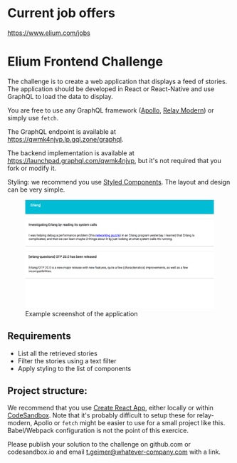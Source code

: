 # Current job offers

https://www.elium.com/jobs

# Elium Frontend Challenge

The challenge is to create a web application that displays a feed of stories. The application should be developed in React or React-Native and use GraphQL to load the data to display.

You are free to use any GraphQL framework ([Apollo](http://dev.apollodata.com/react/), [Relay Modern](https://facebook.github.io/relay/docs/relay-modern.html)) or simply use `fetch`.

The GraphQL endpoint is available at https://qwmk4njvp.lp.gql.zone/graphql.

The backend implementation is available at https://launchpad.graphql.com/qwmk4njvp, but it's not required that you fork or modify it.

Styling: we recommend you use [Styled Components](https://www.styled-components.com). The layout and design can be very simple.

<figure>
  <img src="./screenshot.png">
  <figcaption>Example screenshot of the application</figcaption>
</figure>

## Requirements

- List all the retrieved stories
- Filter the stories using a text filter
- Apply styling to the list of components

## Project structure:

We recommend that you use [Create React App](https://github.com/facebookincubator/create-react-app), either locally or within [CodeSandbox](https://codesandbox.io/). Note that it's probably difficult to setup these for relay-modern, Apollo or `fetch` might be easier to use for a small project like this. Babel/Webpack configuration is not the point of this exercice.

Please publish your solution to the challenge on github.com or codesandbox.io and email t.geimer@whatever-company.com with a link.
